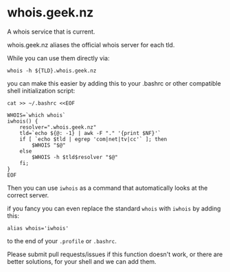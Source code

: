 whois.geek.nz
=============

A whois service that is current.

whois.geek.nz aliases the official whois server for each tld.

While you can use them directly via:

    whois -h ${TLD}.whois.geek.nz

you can make this easier by adding this to your .bashrc or other compatible
shell initialization script:

```
cat >> ~/.bashrc <<EOF

WHOIS=`which whois`
iwhois() {
    resolver=".whois.geek.nz"
    tld=`echo ${@: -1} | awk -F "." '{print $NF}'`
    if [ `echo $tld | egrep 'com|net|tv|cc'` ]; then
        $WHOIS "$@"
    else
        $WHOIS -h $tld$resolver "$@"
    fi;
}
EOF
```

Then you can use `iwhois` as a command that automatically looks at the correct
server.

if you fancy you can even replace the standard `whois` with `iwhois` by adding this:

    alias whois='iwhois'

to the end of your `.profile` or `.bashrc`.

Please submit pull requests/issues if this function doesn't work, or there are
better solutions, for your shell and we can add them.

